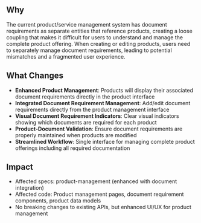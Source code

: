 ## Why

The current product/service management system has document requirements as separate entities that reference products, creating a loose coupling that makes it difficult for users to understand and manage the complete product offering. When creating or editing products, users need to separately manage document requirements, leading to potential mismatches and a fragmented user experience.

## What Changes

- **Enhanced Product Management**: Products will display their associated document requirements directly in the product interface
- **Integrated Document Requirement Management**: Add/edit document requirements directly from the product management interface
- **Visual Document Requirement Indicators**: Clear visual indicators showing which documents are required for each product
- **Product-Document Validation**: Ensure document requirements are properly maintained when products are modified
- **Streamlined Workflow**: Single interface for managing complete product offerings including all required documentation

## Impact

- Affected specs: product-management (enhanced with document integration)
- Affected code: Product management pages, document requirement components, product data models
- No breaking changes to existing APIs, but enhanced UI/UX for product management
